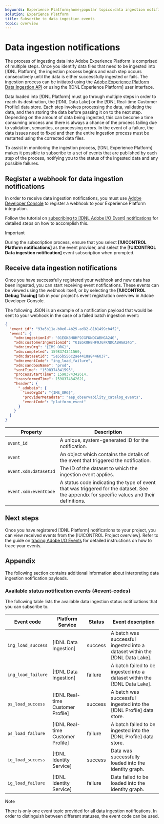 ```yaml
---
keywords: Experience Platform;home;popular topics;data ingestion notifications;notifications;subscribe events;data ingestion status events;status events;subscribe;status notifications;
solution: Experience Platform
title: Subscribe to data ingestion events
topic: overview
---
```


# Data ingestion notifications

The process of ingesting data into Adobe Experience Platform is comprised of multiple steps. Once you identify data files that need to be ingested into [!DNL Platform], the ingestion process begins and each step occurs consecutively until the data is either successfully ingested or fails. The ingestion process can be initiated using the [Adobe Experience Platform Data Ingestion API](https://www.adobe.io/apis/experienceplatform/home/api-reference.html#!acpdr/swagger-specs/ingest-api.yaml) or using the [!DNL Experience Platform] user interface.

Data loaded into [!DNL Platform] must go through multiple steps in order to reach its destination, the [!DNL Data Lake] or the [!DNL Real-time Customer Profile] data store. Each step involves processing the data, validating the data, and then storing the data before passing it on to the next step. Depending on the amount of data being ingested, this can become a time consuming process and there is always a chance of the process failing due to validation, semantics, or processing errors. In the event of a failure, the data issues need to fixed and then the entire ingestion process must be restarted using the corrected data files. 

To assist in monitoring the ingestion process, [!DNL Experience Platform] makes it possible to subscribe to a set of events that are published by each step of the process, notifying you to the status of the ingested data and any possible failures. 

## Register a webhook for data ingestion notifications

In order to receive data ingestion notifications, you must use [Adobe Developer Console](https://www.adobe.com/go/devs_console_ui) to register a webhook to your Experience Platform integration.

Follow the tutorial on [subscribing to [!DNL Adobe I/O Event] notifications](../../observability/notifications/subscribe.md) for detailed steps on how to accomplish this.

>[!IMPORTANT]
>
>During the subscription process, ensure that you select **[!UICONTROL Platform notifications]** as the event provider, and select the **[!UICONTROL Data ingestion notification]** event subscription when prompted.

## Receive data ingestion notifications

Once you have successfully registered your webhook and new data has been ingested, you can start receiving event notifications. These events can be viewed using the webhook itself, or by selecting the **[!UICONTROL Debug Tracing]** tab in your project's event registration overview in Adobe Developer Console.

The following JSON is an example of a notification payload that would be sent to your webhook in the case of a failed batch ingestion event:

```json
{
  "event_id": "93a5b11a-b0e6-4b29-ad82-81b1499cb4f2",
  "event": {
    "xdm:ingestionId": "01EGK8H8HF9JGFKNDCABHGA24G",
    "xdm:customerIngestionId": "01EGK8H8HF9JGFKNDCABHGA24G",
    "xdm:imsOrg": "{IMS_ORG}",
    "xdm:completed": 1598374341560,
    "xdm:datasetId": "5e55b556c2ae4418a8446037",
    "xdm:eventCode": "ing_load_failure",
    "xdm:sandboxName": "prod",
    "sentTime": "1598374341595",
    "processStartTime": 1598374342614,
    "transformedTime": 1598374342621,
    "header": {
      "_adobeio": {
        "imsOrgId": "{IMS_ORG}",
        "providerMetadata": "aep_observability_catalog_events",
        "eventCode": "platform_event"
      }
    }
  }
}
```

| Property | Description |
| --- | --- |
| `event_id` | A unique, system-generated ID for the notification. |
| `event` | An object which contains the details of the event that triggered the notification. |
| `event.xdm:datasetId` | The ID of the dataset to which the ingestion event applies. |
| `event.xdm:eventCode` | A status code indicating the type of event that was triggered for the dataset. See the [appendix](#event-codes) for specific values and their definitions. |

## Next steps

Once you have registered [!DNL Platform] notifications to your project, you can view received events from the [!UICONTROL Project overview]. Refer to the guide on [tracing Adobe I/O Events](https://www.adobe.io/apis/experienceplatform/events/docs.html#!adobedocs/adobeio-events/master/support/tracing.md) for detailed instructions on how to trace your events.

## Appendix

The following section contains additional information about interpreting data ingestion notification payloads.

### Available status notification events {#event-codes}

The following table lists the available data ingestion status notifications that you can subscribe to. 

| Event code | Platform Service | Status | Event description |
| --- | ---------------- | ------ | ----------------- |
| `ing_load_success` | [!DNL Data Ingestion] | success | A batch was successful ingested into a dataset within the [!DNL Data Lake]. |
| `ing_load_failure` | [!DNL Data Ingestion] | failure | A batch failed to be ingested into a dataset within the [!DNL Data Lake]. |
| `ps_load_success` | [!DNL Real-time Customer Profile] | success | A batch was successful ingested into the [!DNL Profile] data store. |
| `ps_load_failure` | [!DNL Real-time Customer Profile] | failure | A batch failed to be ingested into the [!DNL Profile] data store. |
| `ig_load_success` | [!DNL Identity Service] | success | Data was successfully loaded into the identity graph. |
| `ig_load_failure` | [!DNL Identity Service] | failure | Data failed to be loaded into the identity graph. |

>[!NOTE]
>
>There is only one event topic provided for all data ingestion notifications. In order to distinguish between different statuses, the event code can be used.